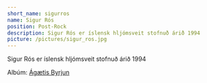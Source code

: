 ```yaml
---
short_name: sigurros
name: Sigur Rós
position: Post-Rock
description: Sigur Rós er íslensk hljómsveit stofnuð árið 1994
picture: /pictures/sigur_ros.jpg
---
```

Sigur Rós er íslensk hljómsveit stofnuð árið 1994

Albúm: [Ágætis Byrjun](/1999/06/12/agaetisbyrjun.html)